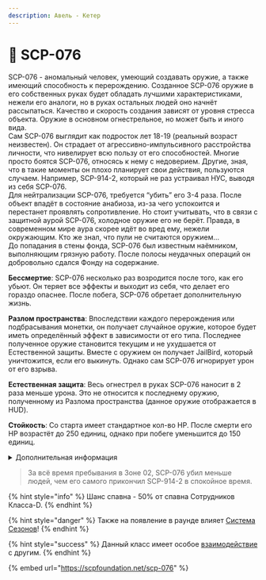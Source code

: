 ```yaml
---
description: Авель - Кетер
---
```


# 💢 SCP-076

SCP-076 - аномальный человек, умеющий создавать оружие, а также имеющий способность к перерождению. Созданное SCP-076 оружие в его собственных руках будет обладать лучшими характеристиками, нежели его аналоги, но в руках остальных людей оно начнёт рассыпаться. Качество и скорость создания зависят от уровня стресса объекта. Оружие в основном огнестрельное, но может быть и иного вида.\
Сам SCP-076 выглядит как подросток лет 18-19 (реальный возраст неизвестен). Он страдает от агрессивно-импульсивного расстройства личности, что нивелирует всю пользу от его способностей. Многие просто боятся SCP-076, относясь к нему с недоверием. Другие, зная, что в такие моменты он плохо планирует свои действия, пользуются случаем. Например, SCP-914-2, который не раз устраивал НУС, выводя из себя SCP-076.\
Для нейтрализации SCP-076, требуется “убить” его 3-4 раза. После объект впадёт в состояние анабиоза, из-за чего успокоится и перестанет проявлять сопротивление. Но стоит учитывать, что в связи с защитной аурой SCP-076, холодное оружие его не берёт. Правда, в современном мире аура скорее идёт во вред ему, нежели окружающим. Кто же знал, что пули не считаются оружием…\
До попадания в стены фонда, SCP-076 был известным наёмником, выполняющим грязную работу. После полосы неудачных операций он добровольно сдался Фонду на содержание.

**Бессмертие**: SCP-076 несколько раз возродится после того, как его убьют. Он теряет все эффекты и выходит из себя, что делает его гораздо опаснее. После побега, SCP-076 обретает дополнительную жизнь.

**Разлом пространства**: Впоследствии каждого перерождения или подбрасывания монетки, он получает случайное оружие, которое будет иметь определённый эффект в зависимости от его типа. Последнее полученное оружие становится текущим и не ухудшается от Естественной защиты. Вместе с оружием он получает JailBird, который уничтожится, если его выкинуть. Однако сам SCP-076 игнорирует урон от его взрыва.

**Естественная защита**: Весь огнестрел в руках SCP-076 наносит в 2 раза меньше урона. Это не относится к последнему оружию, полученному из Разлома пространства (данное оружие отображается в HUD).

**Стойкость**: Со старта имеет стандартное кол-во HP. После смерти его HP возрастёт до 250 единиц, однако при побеге уменьшится до 150 единиц.

<details>

<summary>Дополнительная информация</summary>

* **Класс**: Сотрудник Класса-D
* **Оружие**: Любое
* **Уровень доступа**: Отсутствует
* **Броня**: Отсутствует
* **Особое снаряжение**: JailBird

</details>

> За всё время пребывания в Зоне 02, SCP-076 убил меньше людей, чем его самого прикончил SCP-914-2 в спокойное время.

{% hint style="info" %}
Шанс спавна - 50% от спавна Сотрудников Класса-D.
{% endhint %}

{% hint style="danger" %}
Также на появление в раунде влияет [Система Сезонов](../../server-systems/seasons-system/)!
{% endhint %}

{% hint style="success" %}
Данный класс имеет особое [взаимодействие](../interconnection-of-classes.md) с другим.
{% endhint %}

{% embed url="https://scpfoundation.net/scp-076" %}
